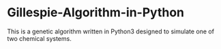 # Gillespie-Algorithm-in-Python
This is a genetic algorithm written in Python3 designed to simulate one of two chemical systems.
